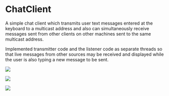 # ChatClient

A simple chat client which transmits user text messages entered at the keyboard to a multicast address and also can simultaneously receive messages sent from other clients on other machines sent to the same multicast address.

Implemented transmitter code and the listener code as separate threads so that live messages from other sources may be received and displayed while the user is also typing a new message to be sent.

![](images/PC1Screen1?raw=true)

![](images/PC1Screen2?raw=true)

![](images/PC2Screen?raw=true)
